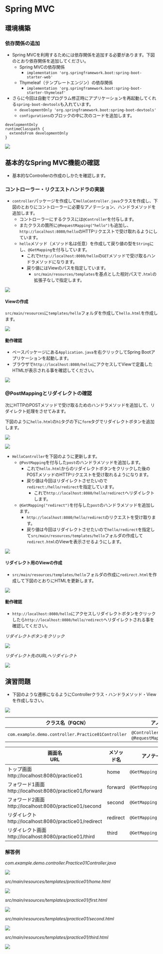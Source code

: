 # Spring MVC

## 環境構築

### 依存関係の追加

- Spring MVCを利用するためには依存関係を追加する必要があります。下図のとおり依存関係を追加してください。
  - Spring MVCの依存関係
    - `implementation 'org.springframework.boot:spring-boot-starter-web'`
  - Thymeleaf（テンプレートエンジン）の依存関係
    - `implementation 'org.springframework.boot:spring-boot-starter-thymeleaf'`
- さらに今回は自動でプログラム修正時にアプリケーションを再起動してくれる`spring-boot-devtools`も入れています。
  - `developmentOnly 'org.springframework.boot:spring-boot-devtools'`
  - `configurations`のブロックの中に次のコードを追加します。

```
developmentOnly
runtimeClasspath {
  extendsFrom developmentOnly
}
```

![](img/spring-mvc-setting.png)

## 基本的なSpring MVC機能の確認

- 基本的なControllerの作成のしかたを確認します。

### コントローラー・リクエストハンドラの実装

- `controller`パッケージを作成して`HelloController.java`クラスを作成し、下図のとおりにコントローラーに必要なアノテーション、ハンドラメソッドを追加します。
  - コントローラーにするクラスには`@Controller`を付与します。
  - またクラスの箇所に`@RequestMapping("hello")`も追加し、`http://localhost:8080/hello`のHTTPリクエストで受け取れるようにしています。
  - `hello`メソッド（メソッド名は任意）を作成して戻り値の型を`String`にし、`@GetMapping`を付与しています。
    - これで`http://localhost:8080/hello`の`GET`メソッドで受け取るハンドラメソッドになります。
    - 戻り値にはViewのパスを指定しています。
      - `src/main/resources/templates`を基点とした相対パスで`.html`の拡張子なしで指定します。

![](img/spring-basic-01.png)

#### Viewの作成

`src/main/resources`に`templates/hello`フォルダを作成して`hello.html`を作成します。

![](img/spring-basic-02.png)

#### 動作確認

- ベースパッケージにある`Application.java`を右クリックしてSpring Bootアプリケーションを起動します。
- ブラウザで`http://localhost:8080/hello`にアクセスしてViewで定義したHTMLが表示される事を確認してください。

![](img/spring-basic-03.png)

### @PostMappingとリダイレクトの確認

次にHTTPのPOSTメソッドで受け取るためのハンドラメソッドを追加して、リダイレクト処理をさせてみます。

下図のように`hello.html`の`h1`タグの下に`form`タグでリダイレクトボタンを追加します。

![](img/springmvc-basic-04.png)

![](img/springmvc-basic-05.png)

- `HelloController`を下図のように更新します。
  - `@PostMapping`を付与した`post`のハンドラメソッドを追加します。
    - これで`hello.html`からのリダイレクトボタンをクリックした後のPOSTメソッドのHTTPリクエストを受け取れるようになります。
    - 戻り値は今回はリダイレクトさせたいので`redirect:/hello/redirect`を指定しています。
      - これで`http://localhost:8080/hello/redirect`へリダイレクトします。
  - `@GetMapping("redirect")`を付与した`post`のハンドラメソッドを追加します。
    - `http://localhost:8080/hello/redirect`のリクエストを受け取ります。
    - 戻り値は今回はリダイレクトさせたいので`hello/redirect`を指定して`src/main/resources/templates/hello`フォルダの作成して`redirect.html`のViewを表示させるようにします。

![](img/springmvc-basic--06.png)

#### リダイレクト用のViewの作成

- `src/main/resources/templates/hello`フォルダの作成に`redirect.html`を作成して下図のとおりにHTMLを更新します。

![](img/springmvc-basic-07.png)

#### 動作確認

- `http://localhost:8080/hello`にアクセスしリダイレクトボタンをクリックしたら`http://localhost:8080/hello/redirect`へリダイレクトされる事を確認してください。

_リダイレクトボタンをクリック_

![](img/springmvc-basic-08.png)

_リダイレクト先のURLへリダイレクト_

![](img/springmvc-basic-09.png)

## 演習問題

- 下図のような遷移になるようにControllerクラス・ハンドラメソッド・Viewを作成しなさい。

![](img/springmvc-practice-01.png)

クラス名（FQCN）|アノテーション
---|---
`com.example.demo.controller.Practice01Controller`|`@Controller`、`@RequestMapping('practice01')`

画面名<br>URL|メソッド名|アノテーション|戻り値（View）
---|---|---|---
トップ画面<br>http://localhost:8080/practice01|home|`@GetMapping`|practice01/home
フォワード1画面<br>http://localhost:8080/practice01/forward|forward|`@GetMapping("forward")`|practice01/first
フォワード2画面<br>http://localhost:8080/practice01/second|second|`@GetMapping("second")`|practice01/second
リダイレクト<br>http://localhost:8080/practice01/redirect|redirect|`@GetMapping("redirect")`|redirect:/practice01/third
リダイレクト画面<br>http://localhost:8080/practice01/third|third|`@GetMapping("third")`|practice01/third

### 解答例

_com.example.demo.controller.Practice01Controller.java_

![](img/springmvc-practice-01-a1.png)

_src/main/resources/templates/practice01/home.html_

![](img/springmvc-practice-01-a2.png)

_src/main/resources/templates/practice01/first.html_

![](img/springmvc-practice-01-a3.png)

_src/main/resources/templates/practice01/second.html_

![](img/springmvc-practice-01-a4.png)

_src/main/resources/templates/practice01/third.html_

![](img/springmvc-practice-01-a5.png)